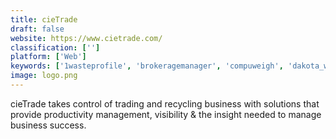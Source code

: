 ```yaml
---
title: cieTrade
draft: false 
website: https://www.cietrade.com/
classification: ['']
platform: ['Web']
keywords: ['1wasteprofile', 'brokeragemanager', 'compuweigh', 'dakota_waste_management', 'dumpster_tracking_sofware', 'enevo', 'environmental_performance_solution', 'evreka', 'fast-weigh', 'greenq', 'haul-it', 'libra_erp_by_edisa', 'my_online_bill_pay_portal', 'my_yard', 'routeoptix', 'smsturbo', 'scrap_dragon_xtreme', 'scrapware', 'waste_logics', 'wastedge']
image: logo.png
---
```

cieTrade takes control of trading and recycling business with solutions that provide productivity management, visibility & the insight needed to manage business success.